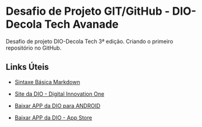 # Desafio de Projeto GIT/GitHub - DIO-Decola Tech Avanade
 Desafio de projeto DIO-Decola Tech 3ª edição. Criando o primeiro repositório no GitHub.

## Links Úteis
* [Sintaxe Básica Markdown](https://www.markdownguide.org/basic-syntax/)

* [Site da DIO - Digital Innovation One](https://web.dio.me/home)

* [Baixar APP da DIO para ANDROID](https://play.google.com/store/apps/details?id=one.digitalinnovation.app&hl=pt_BR&gl=US)

* [Baixar APP da DIO - App Store](https://apps.apple.com/br/app/dio-me/id1439709522)
